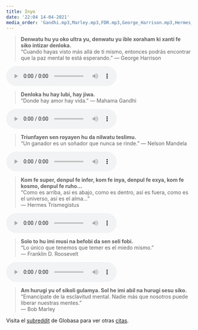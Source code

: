 ```yaml
---
title: Inyo
date: '22:04 14-04-2021'
media_order: 'Gandhi.mp3,Marley.mp3,FDR.mp3,George_Harrison.mp3,Hermes_Trismegistus.mp3,Nelson_Mandela.mp3,Hermes01.mp3,FDR01.mp3,GHarrison01.mp3,Mandela01.mp3,Marley01.mp3'
---
```


> **Denwatu hu yu oko ultra yu, denwatu yu ible xoraham ki xanti fe siko intizar denloka.**  
“Cuando hayas visto más allá de ti mismo, entonces podrás encontrar que la paz mental te está esperando.”
― George Harrison  
<audio controls>
 <source src="/inyo/GHarrison01.mp3" type="audio/mp3" />
 <p>Su agente de usuario no es compatible con el elemento de audio HTML5.</p>
</audio>

<!-- -->
> **Denloka hu hay lubi, hay jiwa.**  
“Donde hay amor hay vida.” 
― Mahama Gandhi
<audio controls>
 <source src="/inyo/Gandhi.mp3" type="audio/mp3" />
 <p>Su agente de usuario no es compatible con el elemento de audio HTML5.</p>
</audio>

<!-- -->
> **Triunfayen sen royayen hu da nilwatu teslimu.**  
“Un ganador es un soñador que nunca se rinde.”
― Nelson Mandela  
<audio controls>
 <source src="/inyo/Mandela01.mp3" type="audio/mp3" />
 <p>Su agente de usuario no es compatible con el elemento de audio HTML5.</p>
</audio>

<!-- -->
> **Kom fe super, denpul fe infer, kom fe inya, denpul fe exya, kom fe kosmo, denpul fe ruho…**   
“Como es arriba, así es abajo, como es dentro, así es fuera, como es el universo, así es el alma...”  
― Hermes Trismegistus
<audio controls>
 <source src="/inyo/Hermes01.mp3" type="audio/mp3" />
 <p>Su agente de usuario no es compatible con el elemento de audio HTML5.</p>
</audio>

<!-- -->
> **Solo to hu imi musi na befobi da sen seli fobi.**  
“Lo único que tenemos que temer es el miedo mismo.”  
― Franklin D. Roosevelt
<audio controls>
 <source src="/inyo/FDR01.mp3" type="audio/mp3" />
 <p>Su agente de usuario no es compatible con el elemento de audio HTML5.</p>
</audio>

<!-- -->
> **Am hurugi yu of sikoli gulamya. Sol he imi abil na hurugi sesu siko.**  
“Emancípate de la esclavitud mental. Nadie más que nosotros puede liberar nuestras mentes.”  
― Bob Marley

Visita el [subreddit](https://www.reddit.com/r/Globasa/) de Globasa para ver otras [citas](https://www.reddit.com/r/Globasa/?f=flair_name%3A%22Inyo%20%E2%80%94%20Quote%22).